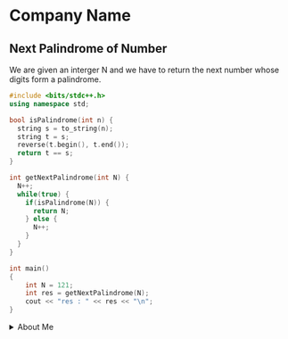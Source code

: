# Company Name

## Next Palindrome of Number

We are given an interger N and we have to return the next number whose digits form a palindrome.

```cpp
#include <bits/stdc++.h>
using namespace std;

bool isPalindrome(int n) {
  string s = to_string(n);
  string t = s;
  reverse(t.begin(), t.end());
  return t == s;
}

int getNextPalindrome(int N) {
  N++;
  while(true) {
    if(isPalindrome(N)) {
      return N;
    } else {
      N++;
    }
  }
}

int main() 
{
    int N = 121;
    int res = getNextPalindrome(N);
    cout << "res : " << res << "\n";
}
```

<details>
<summary>About Me</summary>

- Full Stack Web Developer
- Competitive Programmer

<p align="left"> <img src="https://komarev.com/ghpvc/?username=kiranpalsingh1806&label=Views&color=blue&style=plastic" alt="kiranpalsingh" /> </p>

</details>